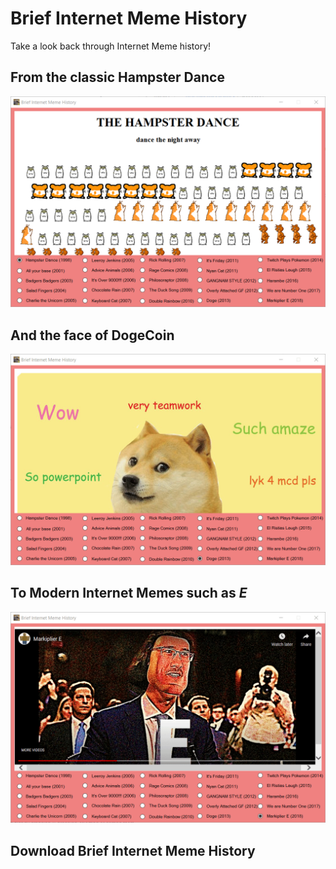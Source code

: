 # Brief Internet Meme History

Take a look back through Internet Meme history!

## From the classic Hampster Dance 

![hampster](https://github.com/Noah670/BriefMemeHistory/blob/master/screens/HampsterDanceMeme.gif)

## And the face of DogeCoin

![DogeCoin](https://github.com/Noah670/BriefMemeHistory/blob/master/screens/DogeCoin.gif)

## To Modern Internet Memes such as _*E*_

![Markiplier](https://github.com/Noah670/BriefMemeHistory/blob/master/screens/MarkiplierE.gif)


## Download Brief Internet Meme History 


